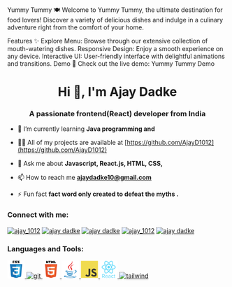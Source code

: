 Yummy Tummy 🍽️
Welcome to Yummy Tummy, the ultimate destination for food lovers! Discover a variety of delicious dishes and indulge in a culinary adventure right from the comfort of your home.


Features ✨
Explore Menu: Browse through our extensive collection of mouth-watering dishes.
Responsive Design: Enjoy a smooth experience on any device.
Interactive UI: User-friendly interface with delightful animations and transitions.
Demo 🚀
Check out the live demo: Yummy Tummy Demo

<h1 align="center">Hi 👋, I'm Ajay Dadke</h1>
<h3 align="center">A passionate frontend(React) developer from India</h3>

- 🌱 I’m currently learning **Java programming and**

- 👨‍💻 All of my projects are available at [https://github.com/AjayD1012](https://github.com/AjayD1012)

- 💬 Ask me about **Javascript, React.js, HTML, CSS,**

- 📫 How to reach me **ajaydadke10@gmail.com**

- ⚡ Fun fact **fact word only created to defeat the myths .**

<h3 align="left">Connect with me:</h3>
<p align="left">
<a href="https://twitter.com/ajay_1012" target="blank"><img align="center" src="https://raw.githubusercontent.com/rahuldkjain/github-profile-readme-generator/master/src/images/icons/Social/twitter.svg" alt="ajay_1012" height="30" width="40" /></a>
<a href="https://linkedin.com/in/ajay dadke" target="blank"><img align="center" src="https://raw.githubusercontent.com/rahuldkjain/github-profile-readme-generator/master/src/images/icons/Social/linked-in-alt.svg" alt="ajay dadke" height="30" width="40" /></a>
<a href="https://fb.com/ajay dadke" target="blank"><img align="center" src="https://raw.githubusercontent.com/rahuldkjain/github-profile-readme-generator/master/src/images/icons/Social/facebook.svg" alt="ajay dadke" height="30" width="40" /></a>
<a href="https://instagram.com/ajay_1012" target="blank"><img align="center" src="https://raw.githubusercontent.com/rahuldkjain/github-profile-readme-generator/master/src/images/icons/Social/instagram.svg" alt="ajay_1012" height="30" width="40" /></a>
<a href="https://www.codechef.com/users/ajay dadke" target="blank"><img align="center" src="https://cdn.jsdelivr.net/npm/simple-icons@3.1.0/icons/codechef.svg" alt="ajay dadke" height="30" width="40" /></a>
</p>

<h3 align="left">Languages and Tools:</h3>
<p align="left"> <a href="https://www.w3schools.com/css/" target="_blank" rel="noreferrer"> <img src="https://raw.githubusercontent.com/devicons/devicon/master/icons/css3/css3-original-wordmark.svg" alt="css3" width="40" height="40"/> </a> <a href="https://git-scm.com/" target="_blank" rel="noreferrer"> <img src="https://www.vectorlogo.zone/logos/git-scm/git-scm-icon.svg" alt="git" width="40" height="40"/> </a> <a href="https://www.w3.org/html/" target="_blank" rel="noreferrer"> <img src="https://raw.githubusercontent.com/devicons/devicon/master/icons/html5/html5-original-wordmark.svg" alt="html5" width="40" height="40"/> </a> <a href="https://www.java.com" target="_blank" rel="noreferrer"> <img src="https://raw.githubusercontent.com/devicons/devicon/master/icons/java/java-original.svg" alt="java" width="40" height="40"/> </a> <a href="https://developer.mozilla.org/en-US/docs/Web/JavaScript" target="_blank" rel="noreferrer"> <img src="https://raw.githubusercontent.com/devicons/devicon/master/icons/javascript/javascript-original.svg" alt="javascript" width="40" height="40"/> </a> <a href="https://reactjs.org/" target="_blank" rel="noreferrer"> <img src="https://raw.githubusercontent.com/devicons/devicon/master/icons/react/react-original-wordmark.svg" alt="react" width="40" height="40"/> </a> <a href="https://tailwindcss.com/" target="_blank" rel="noreferrer"> <img src="https://www.vectorlogo.zone/logos/tailwindcss/tailwindcss-icon.svg" alt="tailwind" width="40" height="40"/> </a> </p>


<!---
AjayD1012/AjayD1012 is a ✨ special ✨ repository because its `README.md` (this file) appears on your GitHub profile.
You can click the Preview link to take a look at your changes.
--->

